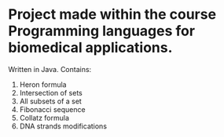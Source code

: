 # Project made within the course **Programming languages for biomedical applications**.
Written in Java. Contains:
1. Heron formula
2. Intersection of sets
3. All subsets of a set
4. Fibonacci sequence
5. Collatz formula
6. DNA strands modifications
